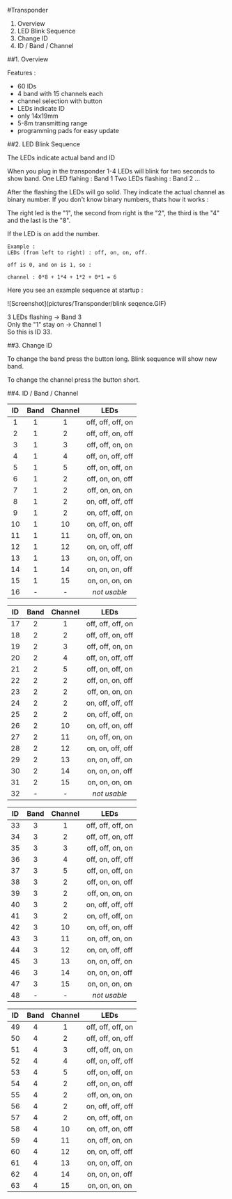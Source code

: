 #Transponder

1. Overview
2. LED Blink Sequence
3. Change ID
4. ID / Band / Channel

##1. Overview

Features :
  - 60 IDs
  - 4 band with 15 channels each
  - channel selection with button
  - LEDs indicate ID
  - only 14x19mm
  - 5-8m transmitting range
  - programming pads for easy update
  
##2. LED Blink Sequence

The LEDs indicate actual band and ID

When you plug in the transponder 1-4 LEDs will blink for two seconds to show band.
One LED flahing : Band 1
Two LEDs flashing : Band 2
...

After the flashing the LEDs will go solid. They indicate the actual channel as binary number.
If you don't know binary numbers, thats how it works :

The right led is the "1", the second from right is the "2", the third is the "4" and the last is the "8".

If the LED is on add the number.

````
Example :
LEDs (from left to right) : off, on, on, off.

off is 0, and on is 1, so :

channel : 0*8 + 1*4 + 1*2 + 0*1 = 6 
```` 

Here you see an example sequence at startup :

![Screenshot](pictures/Transponder/blink seqence.GIF)

3 LEDs flashing -> Band 3  
Only the "1" stay on -> Channel 1  
So this is ID 33.  

##3. Change ID

To change the band press the button long. Blink sequence will show new band.

To change the channel press the button short.

##4. ID / Band / Channel

| ID | Band | Channel | LEDs              |
|:--:|:----:|:-------:|:-----------------:|
|  1 |   1  |    1    | off, off, off, on |
|  2 |   1  |    2    | off, off, on, off |
|  3 |   1  |    3    | off, off, on, on  |
|  4 |   1  |    4    | off, on, off, off |
|  5 |   1  |    5    | off, on, off, on  |
|  6 |   1  |    2    | off, on, on, off  |
|  7 |   1  |    2    | off, on, on, on   |
|  8 |   1  |    2    | on, off, off, off |
|  9 |   1  |    2    | on, off, off, on  |
| 10 |   1  |   10    | on, off, on, off  |
| 11 |   1  |   11    | on, off, on, on   |
| 12 |   1  |   12    | on, on, off, off  |
| 13 |   1  |   13    | on, on, off, on   |
| 14 |   1  |   14    | on, on, on, off   |
| 15 |   1  |   15    | on, on, on, on    |
| 16 |   -  |    -    | _not usable_      |

| ID | Band | Channel | LEDs              |
|:--:|:----:|:-------:|:-----------------:|
| 17 |   2  |    1    | off, off, off, on |
| 18 |   2  |    2    | off, off, on, off |
| 19 |   2  |    3    | off, off, on, on  |
| 20 |   2  |    4    | off, on, off, off |
| 21 |   2  |    5    | off, on, off, on  |
| 22 |   2  |    2    | off, on, on, off  |
| 23 |   2  |    2    | off, on, on, on   |
| 24 |   2  |    2    | on, off, off, off |
| 25 |   2  |    2    | on, off, off, on  |
| 26 |   2  |   10    | on, off, on, off  |
| 27 |   2  |   11    | on, off, on, on   |
| 28 |   2  |   12    | on, on, off, off  |
| 29 |   2  |   13    | on, on, off, on   |
| 30 |   2  |   14    | on, on, on, off   |
| 31 |   2  |   15    | on, on, on, on    |
| 32 |   -  |    -    | _not usable_      |

| ID | Band | Channel | LEDs              |
|:--:|:----:|:-------:|:-----------------:|
| 33 |   3  |    1    | off, off, off, on |
| 34 |   3  |    2    | off, off, on, off |
| 35 |   3  |    3    | off, off, on, on  |
| 36 |   3  |    4    | off, on, off, off |
| 37 |   3  |    5    | off, on, off, on  |
| 38 |   3  |    2    | off, on, on, off  |
| 39 |   3  |    2    | off, on, on, on   |
| 40 |   3  |    2    | on, off, off, off |
| 41 |   3  |    2    | on, off, off, on  |
| 42 |   3  |   10    | on, off, on, off  |
| 43 |   3  |   11    | on, off, on, on   |
| 44 |   3  |   12    | on, on, off, off  |
| 45 |   3  |   13    | on, on, off, on   |
| 46 |   3  |   14    | on, on, on, off   |
| 47 |   3  |   15    | on, on, on, on    |
| 48 |   -  |    -    | _not usable_      |

| ID | Band | Channel | LEDs              |
|:--:|:----:|:-------:|:-----------------:|
| 49 |   4  |    1    | off, off, off, on |
| 50 |   4  |    2    | off, off, on, off |
| 51 |   4  |    3    | off, off, on, on  |
| 52 |   4  |    4    | off, on, off, off |
| 53 |   4  |    5    | off, on, off, on  |
| 54 |   4  |    2    | off, on, on, off  |
| 55 |   4  |    2    | off, on, on, on   |
| 56 |   4  |    2    | on, off, off, off |
| 57 |   4  |    2    | on, off, off, on  |
| 58 |   4  |   10    | on, off, on, off  |
| 59 |   4  |   11    | on, off, on, on   |
| 60 |   4  |   12    | on, on, off, off  |
| 61 |   4  |   13    | on, on, off, on   |
| 62 |   4  |   14    | on, on, on, off   |
| 63 |   4  |   15    | on, on, on, on    |
